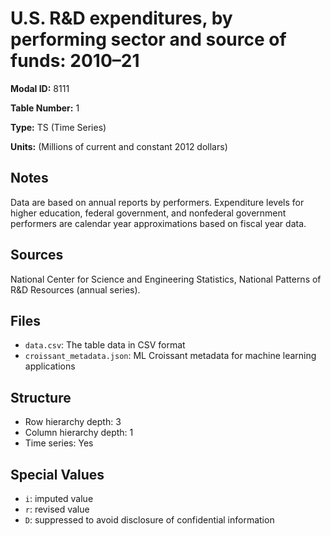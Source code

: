 # U.S. R&D expenditures, by performing sector and source of funds: 2010&#8211;21

**Modal ID:** 8111

**Table Number:** 1

**Type:** TS (Time Series)

**Units:** (Millions of current and constant 2012 dollars)

## Notes

Data are based on annual reports by performers. Expenditure levels for higher education, federal government, and nonfederal government performers are calendar year approximations based on fiscal year data.

## Sources

National Center for Science and Engineering Statistics, National Patterns of R&D Resources (annual series).

## Files

- `data.csv`: The table data in CSV format
- `croissant_metadata.json`: ML Croissant metadata for machine learning applications

## Structure

- Row hierarchy depth: 3
- Column hierarchy depth: 1
- Time series: Yes

## Special Values

- `i`: imputed value
- `r`: revised value
- `D`: suppressed to avoid disclosure of confidential information
